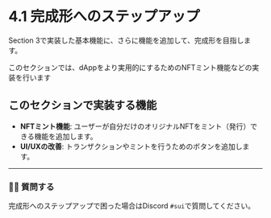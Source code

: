 # 4.1 完成形へのステップアップ

Section 3で実装した基本機能に、さらに機能を追加して、完成形を目指します。

このセクションでは、dAppをより実用的にするためのNFTミント機能などの実装を行います

## このセクションで実装する機能
- **NFTミント機能**: ユーザーが自分だけのオリジナルNFTをミント（発行）できる機能を追加します。
- **UI/UXの改善**: トランザクションやミントを行うためのボタンを追加します。

---

### 🙋‍♂️ 質問する

完成形へのステップアップで困った場合はDiscord `#sui`で質問してください。
